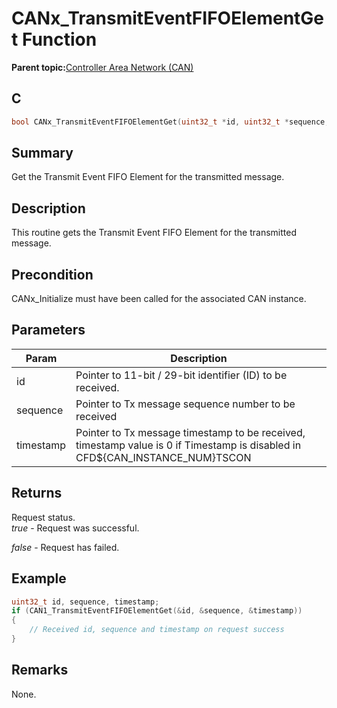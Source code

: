 # CANx\_TransmitEventFIFOElementGet Function

**Parent topic:**[Controller Area Network \(CAN\)](GUID-9E2CB6D3-5052-4DCE-9DD7-68CC12674833.md)

## C

```c
bool CANx_TransmitEventFIFOElementGet(uint32_t *id, uint32_t *sequence, uint32_t *timestamp) // x - Instance of the CAN peripheral
```

## Summary

Get the Transmit Event FIFO Element for the transmitted message.

## Description

This routine gets the Transmit Event FIFO Element for the transmitted message.

## Precondition

CANx\_Initialize must have been called for the associated CAN instance.

## Parameters

|Param|Description|
|-----|-----------|
|id|Pointer to 11-bit / 29-bit identifier \(ID\) to be received.|
|sequence|Pointer to Tx message sequence number to be received|
|timestamp|Pointer to Tx message timestamp to be received, timestamp value is 0 if Timestamp is disabled in CFD$\{CAN\_INSTANCE\_NUM\}TSCON|

## Returns

Request status.<br />*true* - Request was successful.

*false* - Request has failed.

## Example

```c
uint32_t id, sequence, timestamp;
if (CAN1_TransmitEventFIFOElementGet(&id, &sequence, &timestamp))
{
    // Received id, sequence and timestamp on request success
}
```

## Remarks

None.

